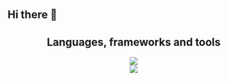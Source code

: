 ## Hi there 👋

<!--
**brenno-araujo25/brenno-araujo25** is a ✨ _special_ ✨ repository because its `README.md` (this file) appears on your GitHub profile.

Here are some ideas to get you started:

- 🔭 I’m currently working on ...
- 🌱 I’m currently learning ...
- 👯 I’m looking to collaborate on ...
- 🤔 I’m looking for help with ...
- 💬 Ask me about ...
- 📫 How to reach me: ...
- 😄 Pronouns: ...
- ⚡ Fun fact: ...
-->

<h2 align="center">Languages, frameworks and tools</h2>
<p align="center">
  <a href="https://skillicons.dev">
    <img src="https://skillicons.dev/icons?i=git,github,react,nodejs,vite,vercel,npm" /> <br>
    <img src="https://skillicons.dev/icons?i=html,css,javascript,python" />
  </a>
</p>
